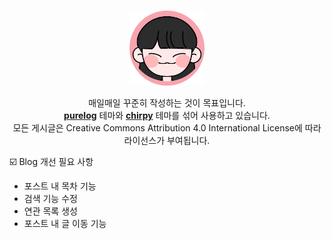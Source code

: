 <!-- PROJECT LOGO -->
<br />
<p align="center">
  <a href="https://github.com/brennanbrown/purelog">
    <img src="/assets/profile.png" alt="Logo" width="120" height="120">
  </a>

  <p align="center">
    매일매일 꾸준히 작성하는 것이 목표입니다.
    <br />
    <a href="https://github.com/brennanbrown/purelog"><strong>purelog</strong></a> 테마와
    <strong><a href="https://github.com/cotes2020/jekyll-theme-chirpy">chirpy</a></strong> 테마를 섞어 사용하고 있습니다.
    <br />
    모든 게시글은 Creative Commons Attribution 4.0 International License에 따라 라이선스가 부여됩니다.
  </p>
</p>

<p>
  ☑️ Blog 개선 필요 사항
  <ul>
    <li>포스트 내 목차 기능</li>
    <li>검색 기능 수정</li>
    <li>연관 목록 생성</li>
    <li>포스트 내 글 이동 기능</li>
  </ul>
</p>
